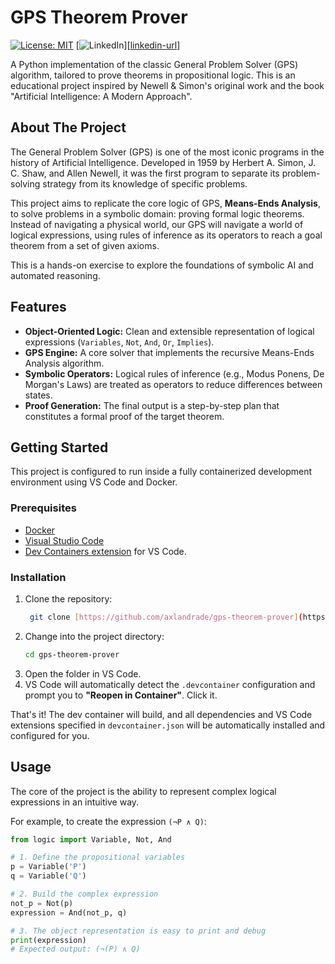 # GPS Theorem Prover

[![License: MIT](https://shields.io/badge/License-MIT-e0dd52?style=flat)](https://github.com/axlandrade/gps-theorem-prover/blob/main/LICENSE)
[![LinkedIn](https://img.shields.io/badge/-LinkedIn-blue?style=flat-square&logo=Linkedin&logoColor=white)][[linkedin-url](https://www.linkedin.com/in/axl-andrade-084a7820a/)]

A Python implementation of the classic General Problem Solver (GPS) algorithm, tailored to prove theorems in propositional logic. This is an educational project inspired by Newell & Simon's original work and the book "Artificial Intelligence: A Modern Approach".

## About The Project

The General Problem Solver (GPS) is one of the most iconic programs in the history of Artificial Intelligence. Developed in 1959 by Herbert A. Simon, J. C. Shaw, and Allen Newell, it was the first program to separate its problem-solving strategy from its knowledge of specific problems.

This project aims to replicate the core logic of GPS, **Means-Ends Analysis**, to solve problems in a symbolic domain: proving formal logic theorems. Instead of navigating a physical world, our GPS will navigate a world of logical expressions, using rules of inference as its operators to reach a goal theorem from a set of given axioms.

This is a hands-on exercise to explore the foundations of symbolic AI and automated reasoning.

## Features

-   **Object-Oriented Logic:** Clean and extensible representation of logical expressions (`Variables`, `Not`, `And`, `Or`, `Implies`).
-   **GPS Engine:** A core solver that implements the recursive Means-Ends Analysis algorithm.
-   **Symbolic Operators:** Logical rules of inference (e.g., Modus Ponens, De Morgan's Laws) are treated as operators to reduce differences between states.
-   **Proof Generation:** The final output is a step-by-step plan that constitutes a formal proof of the target theorem.

## Getting Started

This project is configured to run inside a fully containerized development environment using VS Code and Docker.

### Prerequisites

-   [Docker](https://www.docker.com/get-started)
-   [Visual Studio Code](https://code.visualstudio.com/)
-   [Dev Containers extension](https://marketplace.visualstudio.com/items?itemName=ms-vscode-remote.remote-containers) for VS Code.

### Installation

1.  Clone the repository:
    ```sh
     git clone [https://github.com/axlandrade/gps-theorem-prover](https://github.com/axlandrade/gps-theorem-prover)
    ```
2.  Change into the project directory:
    ```sh
    cd gps-theorem-prover
    ```
3.  Open the folder in VS Code.
4.  VS Code will automatically detect the `.devcontainer` configuration and prompt you to **"Reopen in Container"**. Click it.

That's it! The dev container will build, and all dependencies and VS Code extensions specified in `devcontainer.json` will be automatically installed and configured for you.

## Usage

The core of the project is the ability to represent complex logical expressions in an intuitive way.

For example, to create the expression `(¬P ∧ Q)`:

```python
from logic import Variable, Not, And

# 1. Define the propositional variables
p = Variable('P')
q = Variable('Q')

# 2. Build the complex expression
not_p = Not(p)
expression = And(not_p, q)

# 3. The object representation is easy to print and debug
print(expression)
# Expected output: (¬(P) ∧ Q)